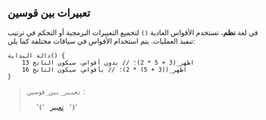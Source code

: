 ## تعبيرات بين قوسين

في لغة **نظم**، تستخدم الأقواس العادية `()` لتجميع التعبيرات البرمجية أو التحكم في ترتيب تنفيذ العمليات. يتم استخدام الأقواس في سياقات مختلفة كما يلي:

```nazm
دالة البداية() {
    اظهر_(3 + 5 * 2)؛ // بدون أقواس، سيكون الناتج 13
    اظهر_((3 + 5) * 2)؛ // بأقواس، سيكون الناتج 16
}
```

> `تعبير_بين_قوسين` :
>
> &emsp; '**`(`**' &nbsp; [تعبير](../expressions.md) &nbsp; '**`)`**'
